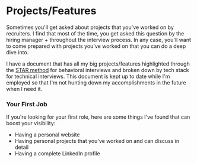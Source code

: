 # Projects/Features

Sometimes you'll get asked about projects that you've worked on by recruiters. I find that most of the time, you get asked this question by the hiring manager + throughout the interview process. In any case, you'll want to come prepared with projects you've worked on that you can do a deep dive into.

I have a document that has all my big projects/features highlighted through the [STAR method](https://www.thebalancecareers.com/what-is-the-star-interview-response-technique-2061629) for behavioral interviews and broken down by tech stack for technical interviews. This document is kept up to date while I'm employed so that I'm not hunting down my accomplishments in the future when I need it.

### Your First Job

If you're looking for your first role, here are some things I've found that can boost your visibility:

* Having a personal website
* Having personal projects that you've worked on and can discuss in detail
* Having a complete LinkedIn profile
